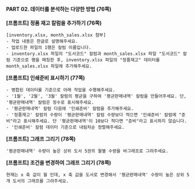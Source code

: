 #### PART 02. 데이터를 분석하는 다양한 방법 (76쪽)

**[프롬프트] 정품 재고 칼럼을 추가하기 (76쪽)**

```
[inventory.xlsx, month_sales.xlsx 첨부]
- 작업 내용은 한글로 설명해주세요.
- 업로드한 파일의 1행은 칼럼 이름입니다.
- inventory.xlsx 파일의 "도서코드" 칼럼과 month_sales.xlsx 파일 "도서코드" 칼럼 기준으로 행을 매칭한 후, inventory.xlsx 파일의 "정품재고" 데이터를 month_sales.xlsx 파일에 추가해주세요.
```


**[프롬프트] 인쇄준비 표시하기 (77쪽)**

```
- 병합된 데이터를 기준으로 아래 작업을 수행해주세요.
- '1월', '2월', '3월' 칼럼의 평균을 구하여 '평균판매내역' 칼럼을 만들어주세요. 단, '평균판매내역' 칼럼은 정수로 표시해주세요.
- '평균판매내역' 칼럼 다음에 '인쇄준비' 칼럼을 추가해주세요.
- '정품재고' 칼럼의 수량이 '평균판매내역' 칼럼 수량보다 적으면 '인쇄준비' 칼럼에 "준비"라고 표시해주세요. 단 '평균판매내역'이 10보다 적다면 "준비"라고 표시하지 않습니다.
- '인쇄준비' 칼럼 데이터 기준으로 내림차순 정렬해주세요.
```


**[프롬프트] 그래프 그리기 (78쪽)**

```
'평균판매내역' 수량이 높은 상위 도서 5권의 월별 수량을 바그래프로 그려주세요.
```


**[프롬프트] 조건을 변경하여 그래프 그리기 (78쪽)**

```
현재는 x 축 값이 월 인데, x 축 값을 도서로 변경해서 '평균판매내역' 수량이 높은 상위 5개 도서의 그래프를 그려주세요.
```
